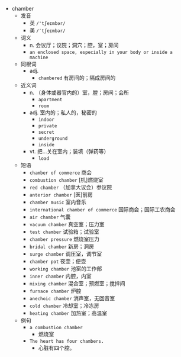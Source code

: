 - chamber
  - 发音
    - 英 `/'tʃeɪmbər/`
    - 美 `/ˈtʃeɪmbər/`
  - 词义
    - n. 会议厅；议院；洞穴；腔，室；房间
    - `an enclosed space, especially in your body or inside a machine`
  - 同根词
    - adj.
      - `chambered` 有房间的；隔成房间的
  - 近义词
    - n. （身体或器官内的）室，膛；房间；会所
      - `apartment`
      - `room`
    - adj. 室内的；私人的，秘密的
      - `indoor`
      - `private`
      - `secret`
      - `underground`
      - `inside`
    - vt. 把…关在室内；装填（弹药等）
      - `load`
  - 短语
    - `chamber of commerce` 商会 
    - `combustion chamber` [机]燃烧室 
    - `red chamber` （加拿大议会）参议院 
    - `anterior chamber` [医]前房 
    - `chamber music` 室内音乐 
    - `international chamber of commerce` 国际商会；国际工农商会 
    - `air chamber` 气囊 
    - `vacuum chamber` 真空室；压力室 
    - `test chamber` 试验箱；试验室 
    - `chamber pressure` 燃烧室压力 
    - `bridal chamber` 新房；洞房 
    - `surge chamber` 调压室，调节室 
    - `chamber pot` 夜壶；便壶 
    - `working chamber` 池窑的工作部 
    - `inner chamber` 内腔，内室 
    - `mixing chamber` 混合室；预燃室；搅拌间 
    - `furnace chamber` 炉腔 
    - `anechoic chamber` 消声室，无回音室 
    - `cold chamber` 冷却室；冷冻房 
    - `heating chamber` 加热室；高温室 
  - 例句
    - `a combustion chamber`
      - 燃烧室
    - `The heart has four chambers.`
      - 心脏有四个腔。

